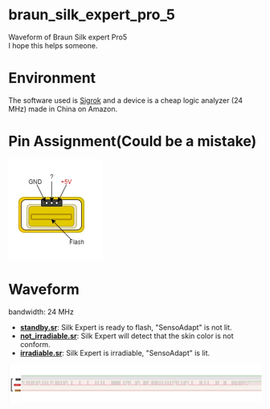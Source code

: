 # braun_silk_expert_pro_5
Waveform of Braun Silk expert Pro5  
I hope this helps someone.

# Environment
The software used is [Sigrok](https://sigrok.org/wiki/Main_Page) and a device is a cheap logic analyzer (24 MHz) made in China on Amazon.

# Pin Assignment(Could be a mistake)
![front(Flash part) view of Silk Expert Pro 5](front_view.webp)  

# Waveform
bandwidth: 24 MHz

- **[standby.sr](standby.sr)**: Silk Expert is ready to flash, "SensoAdapt" is not lit.
- **[not_irradiable.sr](not_irradiable.sr)**: Silk Expert will detect that the skin color is not conform.
- **[irradiable.sr](irradiable.sr)**: Silk Expert is irradiable, "SensoAdapt" is lit.

![opened irradiable.sr image](irradiable.png)
